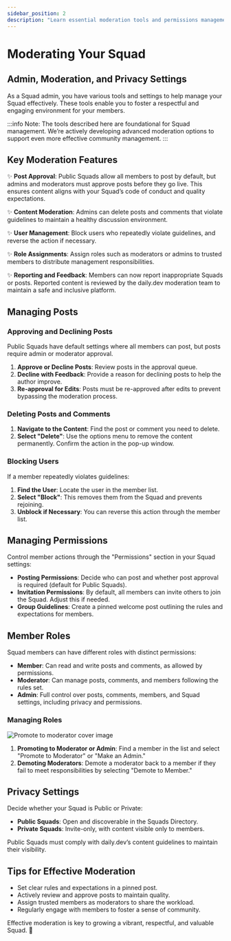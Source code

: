 ```yaml
---
sidebar_position: 2
description: "Learn essential moderation tools and permissions management to effectively run and grow your Squad on daily.dev."
---
```


# Moderating Your Squad

## Admin, Moderation, and Privacy Settings

As a Squad admin, you have various tools and settings to help manage your Squad effectively. These tools enable you to foster a respectful and engaging environment for your members.

:::info
Note: The tools described here are foundational for Squad management. We’re actively developing advanced moderation options to support even more effective community management.
:::

## Key Moderation Features

✨ **Post Approval**: Public Squads allow all members to post by default, but admins and moderators must approve posts before they go live. This ensures content aligns with your Squad’s code of conduct and quality expectations.  

✨ **Content Moderation**: Admins can delete posts and comments that violate guidelines to maintain a healthy discussion environment.  

✨ **User Management**: Block users who repeatedly violate guidelines, and reverse the action if necessary.  

✨ **Role Assignments**: Assign roles such as moderators or admins to trusted members to distribute management responsibilities.

✨ **Reporting and Feedback**: Members can now report inappropriate Squads or posts. Reported content is reviewed by the daily.dev moderation team to maintain a safe and inclusive platform.

## Managing Posts

### Approving and Declining Posts

Public Squads have default settings where all members can post, but posts require admin or moderator approval.  

1. **Approve or Decline Posts**: Review posts in the approval queue.
2. **Decline with Feedback**: Provide a reason for declining posts to help the author improve.  
3. **Re-approval for Edits**: Posts must be re-approved after edits to prevent bypassing the moderation process.

### Deleting Posts and Comments

1. **Navigate to the Content**: Find the post or comment you need to delete.
2. **Select "Delete"**: Use the options menu to remove the content permanently. Confirm the action in the pop-up window.

### Blocking Users

If a member repeatedly violates guidelines:  
1. **Find the User**: Locate the user in the member list.  
2. **Select "Block"**: This removes them from the Squad and prevents rejoining.  
3. **Unblock if Necessary**: You can reverse this action through the member list.

## Managing Permissions

Control member actions through the "Permissions" section in your Squad settings:  
- **Posting Permissions**: Decide who can post and whether post approval is required (default for Public Squads).  
- **Invitation Permissions**: By default, all members can invite others to join the Squad. Adjust this if needed.  
- **Group Guidelines**: Create a pinned welcome post outlining the rules and expectations for members.

## Member Roles

Squad members can have different roles with distinct permissions:

- **Member**: Can read and write posts and comments, as allowed by permissions.  
- **Moderator**: Can manage posts, comments, and members following the rules set.  
- **Admin**: Full control over posts, comments, members, and Squad settings, including privacy and permissions.

### Managing Roles

![Promote to moderator cover image](https://daily-now-res.cloudinary.com/image/upload/v1690470250/docs/Update%20July%202023/promotomod.png)

1. **Promoting to Moderator or Admin**: Find a member in the list and select "Promote to Moderator" or "Make an Admin."  
2. **Demoting Moderators**: Demote a moderator back to a member if they fail to meet responsibilities by selecting "Demote to Member."  

## Privacy Settings

Decide whether your Squad is Public or Private:  
- **Public Squads**: Open and discoverable in the Squads Directory.  
- **Private Squads**: Invite-only, with content visible only to members.

Public Squads must comply with daily.dev’s content guidelines to maintain their visibility.

## Tips for Effective Moderation

- Set clear rules and expectations in a pinned post.  
- Actively review and approve posts to maintain quality.  
- Assign trusted members as moderators to share the workload.  
- Regularly engage with members to foster a sense of community.

Effective moderation is key to growing a vibrant, respectful, and valuable Squad. 🚀